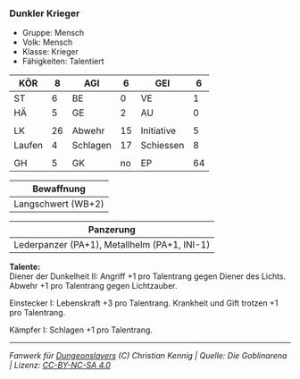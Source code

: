 ### Dunkler Krieger  
- Gruppe: Mensch  
- Volk: Mensch  
- Klasse: Krieger  
- Fähigkeiten: Talentiert  


| KÖR | 8 | AGI | 6 | GEI | 6 |
| --- | --- | --- | --- | --- | --- |
| ST | 6 | BE | 0 | VE | 1 |
| HÄ | 5 | GE | 2 | AU | 0 |
|  |  |  |  |  |  |
| LK | 26 | Abwehr | 15 | Initiative | 5 |
| Laufen | 4 | Schlagen | 17 | Schiessen | 8 |
|  |  |  |  |  |  |
| GH | 5 | GK | no | EP | 64 |


| Bewaffnung |
| --- |
| Langschwert (WB+2) |


| Panzerung |
| --- |
| Lederpanzer (PA+1), Metallhelm (PA+1, INI-1) |


**Talente:**  
Diener der Dunkelheit II: Angriff +1 pro Talentrang gegen Diener des Lichts. Abwehr +1 pro Talentrang gegen Lichtzauber.

Einstecker I: Lebenskraft +3 pro Talentrang. Krankheit und Gift trotzen +1 pro Talentrang.

Kämpfer I: Schlagen +1 pro Talentrang.





___
*Fanwerk für [Dungeonslayers](https://www.dungeonslayers.net/) (C) Christian Kennig | Quelle: Die Goblinarena | Lizenz: [CC-BY-NC-SA 4.0](https://creativecommons.org/licenses/by-nc-sa/4.0/deed.de)*